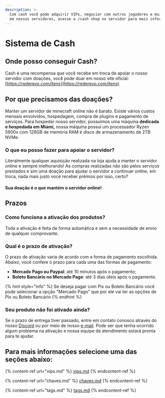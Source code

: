 ```yaml
---
description: >-
  Com cash você pode adquirir VIPs, negociar com outros jogadores e muito mais
  em nossos servidores, acesse o /cash shop no servidor para mais informações
---
```


# Sistema de Cash

## Onde posso conseguir Cash?

Cash é uma recompensa que você recebe em troca de apoiar o nosso servidor com doações, você pode doar em nosso site oficial: [https://rederevo.com/itens](https://rederevo.com/itens)

## **Por que precisamos das doações?**

Manter um servidor de minecraft online não é barato. Existe vários custos mensais envolvidos, hospedagem, compra de plugins e pagamento de serviços. Para hospedar nosso servidor, possuímos uma máquina **dedicada e hospedada em Miami,** nossa máquina possui um processador Ryzen 5900x com 128GB de memória RAM e disco de armazenamento de 2TB NVMe.

### **O que eu posso fazer para apoiar o servidor?**

Literalmente qualquer aquisição realizada na loja ajuda a manter o servidor online e sempre melhorando! As compras realizadas não são pelos serviços prestados e sim uma doação para ajudar o servidor a continuar online, em troca, nada mais justo você receber prêmios por isso, certo?

#### Sua doação é o que mantém o servidor online!

## Prazos

### Como funciona a ativação dos produtos?

Toda a ativação é feita de forma automática e sem a necessidade de envio de qualquer comprovante.

### Qual é o prazo de ativação?

O prazo de ativação varia de acordo com a forma de pagamento escolhida. Abaixo, você confere o prazo para cada uma das formas de pagamento:

* **Mercado Pago ou Paypal**: até 10 minutos após o pagamento;
* **Boleto Bancário no Mercado Pago**: até 3 dias úteis após o pagamento.

{% hint style="info" %}
Se deseja pagar com Pix ou Boleto Bancário você pode selecionar a opção "Mercado Pago" que por ele vai ter as opções de Pix ou Boleto Bancário
{% endhint %}

### Seu produto não foi ativado ainda?

Se o prazo de entrega tiver passado, entre em contato conosco através do nosso [Discord](https://discord.com/invite/h6pQ5VwcMz) ou por meio de nosso [e-mail](mailto:supore@rederevo.com). Pode ser que tenha ocorrido algum problema na ativação e nossa equipe de atendimento estará pronta para te ajudar.

## Para mais informações selecione uma das seções abaixo:

{% content-ref url="vips.md" %}
[vips.md](vips.md)
{% endcontent-ref %}

{% content-ref url="chaves.md" %}
[chaves.md](chaves.md)
{% endcontent-ref %}

{% content-ref url="tags.md" %}
[tags.md](tags.md)
{% endcontent-ref %}
